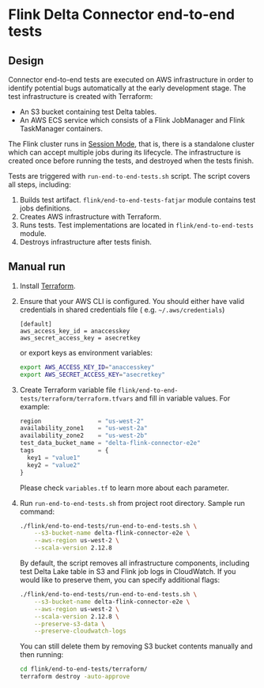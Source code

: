 # Flink Delta Connector end-to-end tests

## Design

Connector end-to-end tests are executed on AWS infrastructure in order to identify potential bugs automatically at the
early development stage. The test infrastructure is created with Terraform:

* An S3 bucket containing test Delta tables.
* An AWS ECS service which consists of a Flink JobManager and Flink TaskManager containers.

The Flink cluster runs
in [Session Mode](https://nightlies.apache.org/flink/flink-docs-master/docs/deployment/overview/#session-mode),
that is, there is a standalone cluster which can accept multiple jobs during its lifecycle. The infrastructure is
created once before running the tests, and destroyed when the tests finish.

Tests are triggered with `run-end-to-end-tests.sh` script. The script covers all steps, including:

1. Builds test artifact. `flink/end-to-end-tests-fatjar` module contains test jobs definitions.
2. Creates AWS infrastructure with Terraform.
3. Runs tests. Test implementations are located in `flink/end-to-end-tests` module.
4. Destroys infrastructure after tests finish.

## Manual run

1. Install [Terraform](https://learn.hashicorp.com/tutorials/terraform/install-cli?in=terraform/aws-get-started).
2. Ensure that your AWS CLI is configured. You should either have valid credentials in shared credentials file (
   e.g. `~/.aws/credentials`)
   ```
   [default]
   aws_access_key_id = anaccesskey
   aws_secret_access_key = asecretkey
   ```
   or export keys as environment variables:
   ```bash
   export AWS_ACCESS_KEY_ID="anaccesskey"
   export AWS_SECRET_ACCESS_KEY="asecretkey"
   ```

3. Create Terraform variable file `flink/end-to-end-tests/terraform/terraform.tfvars` and fill in variable values.
   For example:
   ```tf
   region                = "us-west-2"
   availability_zone1    = "us-west-2a"
   availability_zone2    = "us-west-2b"
   test_data_bucket_name = "delta-flink-connector-e2e"
   tags                  = {
     key1 = "value1"
     key2 = "value2"
   }
   ```
   Please check `variables.tf` to learn more about each parameter.

4. Run `run-end-to-end-tests.sh` from project root directory. Sample run command:
   ```bash 
   ./flink/end-to-end-tests/run-end-to-end-tests.sh \
       --s3-bucket-name delta-flink-connector-e2e \
       --aws-region us-west-2 \
       --scala-version 2.12.8
   ```
   By default, the script removes all infrastructure components, including test Delta Lake table in S3 and Flink job
   logs in CloudWatch. If you would like to preserve them, you can specify additional flags:
   ```bash
   ./flink/end-to-end-tests/run-end-to-end-tests.sh \
       --s3-bucket-name delta-flink-connector-e2e \
       --aws-region us-west-2 \
       --scala-version 2.12.8 \
       --preserve-s3-data \
       --preserve-cloudwatch-logs
   ```
   You can still delete them by removing S3 bucket contents manually and then running:
   ```bash
   cd flink/end-to-end-tests/terraform/
   terraform destroy -auto-approve
   ```
